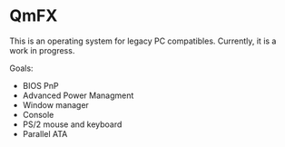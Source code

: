 # QmFX

This is an operating system for legacy PC compatibles. Currently, it is a work in progress.

Goals:
* BIOS PnP
* Advanced Power Managment
* Window manager
* Console
* PS/2 mouse and keyboard
* Parallel ATA
